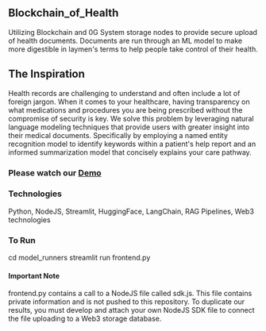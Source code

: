 ## Blockchain_of_Health
Utilizing Blockchain and 0G System storage nodes to provide secure upload of health documents. Documents are run through an ML model to make more digestible in laymen's terms to help people take control of their health.

## The Inspiration
Health records are challenging to understand and often include a lot of foreign jargon. When it comes to your healthcare, having transparency on what medications and procedures you are being prescribed without the compromise of security is key. We solve this problem by leveraging natural language modeling techniques that provide users with greater insight into their medical documents. Specifically by employing a named entity recognition model to identify keywords within a patient's help report and an informed summarization model that concisely explains your care pathway.

### Please watch our [Demo](https://vimeo.com/959368305?share=copy) ###

### Technologies ###
Python, NodeJS, Streamlit, HuggingFace, LangChain, RAG Pipelines, Web3 technologies

### To Run ###
cd model_runners
streamlit run frontend.py

#### Important Note ####
frontend.py contains a call to a NodeJS file called sdk.js. This file contains private information and is not pushed to this repository. To duplicate our results, you must develop and attach your own NodeJS SDK file to connect the file uploading to a Web3 storage database.
